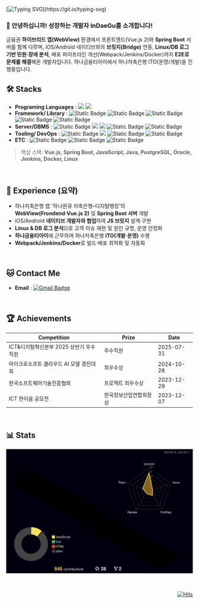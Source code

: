 [![Typing SVG](https://readme-typing-svg.demolab.com?font=Oswald&weight=600&size=60&duration=2500&pause=3000&color=499CEB&center=true&vCenter=true&width=1000&height=120&lines=Welcome+to+Indaegu's+Github!!)](https://git.io/typing-svg)

<!--  <img src="https://capsule-render.vercel.app/api?type=waving&color=auto&height=200&section=header&text=Welcome%20to%20Indaegu's%20Github!&fontSize=50" />
 -->


### 🙇 안녕하십니까! 성장하는 개발자 InDaeGu를 소개합니다!
금융권 **하이브리드 앱(WebView)** 환경에서 프론트엔드(Vue.js 2)와 **Spring Boot** 서버를 함께 다루며, iOS/Android 네이티브와의 **브릿지(Bridge)** 연동, **Linux/DB 로그 기반 민원·장애 분석**, 배포 파이프라인 개선(Webpack/Jenkins/Docker)까지 **E2E로 문제를 해결**해온 개발자입니다. 하나금융티아이에서 하나저축은행 ITO(운영/개발)을 진행중입니다.

## 🛠️ Stacks
- **Programing Languages** : <img src="https://img.shields.io/badge/Java-007396?style=flat-square&logo=Java&logoColor=white"/> <img src="https://img.shields.io/badge/JavaScript-F7DF1E?style=flat-square&logo=JavaScript&logoColor=white"/>
- **Framework/ Library** : <img alt="Static Badge" src="https://img.shields.io/badge/Vue.js-4FC08D?logo=Vue.js&logoColor=white">
 <img alt="Static Badge" src="https://img.shields.io/badge/SpringBoot-6DB33F?style=flat-square&logo=SpringBoot&logoColor=white"> <img alt="Static Badge" src="https://img.shields.io/badge/Node.js-339933?style=flat-square&logo=Node.js&logoColor=white"> <img alt="Static Badge" src="https://img.shields.io/badge/Express-000000?style=flat-square&logo=Express&logoColor=white"> <img alt="Static Badge" src="https://img.shields.io/badge/React-61DAFB?style=flat-square&logo=React&logoColor=white"> 
- **Server/DBMS** : <img alt="Static Badge" src="https://img.shields.io/badge/Postgresql-4169E1?logo=Postgresql&logoColor=white">
 <img src="https://img.shields.io/badge/ORACLE-F80000?style=flat-square&logo=oracle&logoColor=white"/> <img src="https://img.shields.io/badge/MySQL-4479A1?style=flat-square&logo=MySQL&logoColor=white"/> <img alt="Static Badge" src="https://img.shields.io/badge/amazonEC2-FF9900?style=flat-square&logo=amazonEC2&logoColor=white"> <img alt="Static Badge" src="https://img.shields.io/badge/amazonRDS-527FFF?style=flat-square&logo=amazonRDS&logoColor=white">
- **Tooling/ DevOps** : <img alt="Static Badge" src="https://img.shields.io/badge/Eclipse-%232C2255?logo=eclipseide">  <img src="https://img.shields.io/badge/GitHub-181717?style=flat-square&logo=GitHub&logoColor=white"/> <img alt="Static Badge" src="https://img.shields.io/badge/GitLab-FC6D26?style=flat-square&logo=GitLab&logoColor=white"> <img alt="Static Badge" src="https://img.shields.io/badge/Figma-F24E1E?style=flat-square&logo=Figma&logoColor=white">
- **ETC** : <img alt="Static Badge" src="https://img.shields.io/badge/Teams-%236264A7?logo=microsoftteams">
 <img alt="Static Badge" src="https://img.shields.io/badge/Notion-000000?style=flat-square&logo=Notion&logoColor=white"> <img alt="Static Badge" src="https://img.shields.io/badge/Slack-4A154B?style=flat-square&logo=Slack&logoColor=white">
 
> 핵심 스택: **Vue.js, Spring Boot, JavaScript, Java, PostgreSQL, Oracle, Jenkins, Docker, Linux**
<br>

## 💼 Experience (요약)

- 하나저축은행 앱 '하나원큐 저축은행–디지털뱅킹'의 **WebView(Frondend·Vue.js 2)** 및 **Spring Boot 서버** 개발
- iOS/Android **네이티브 개발자와 협업**하여 **JS 브릿지** 설계·구현
- **Linux & DB 로그 분석**으로 고객 이슈 재현 및 원인 규명, 운영 안정화
- **하나금융티아이**에 근무하며 하나저축은행 **ITO(개발·운영)** 수행
- **Webpack/Jenkins/Docker**로 빌드·배포 최적화 및 자동화

<br>

## 🐱 Contact Me

- **Email** :  [![Gmail Badge](https://img.shields.io/badge/Gmail-D14836?style=flat&logo=Gmail&logoColor=white)](mailto:hys1693359@gmail.com)
<br>

## 🏆 Achievements
|Competition|Prize|Date|
|------|---|---|
|ICT&디지털혁신본부 2025 상반기 우수직원|우수직원|2025-07-31|
|마이크로소프트 클라우드 AI 모델 경진대회|최우수상|2024-10-28|
|한국소프트웨어기술진흥협회|프로젝트 최우수상|2023-12-29|
|ICT 한이음 공모전|한국정보산업연합회장상|2023-12-07|
<br>

## 📊 Stats
![](./profile-3d-contrib/profile-night-rainbow.svg)

<br>

<div align="right"> 

[![Hits](https://hits.seeyoufarm.com/api/count/incr/badge.svg?url=https%3A%2F%2Fgithub.com%2Findaegu%2Fhit-counter&count_bg=%2379C83D&title_bg=%23555555&icon=postwoman.svg&icon_color=%23E7E7E7&title=Visits%28today%2Ftotal%29&edge_flat=false)](https://hits.seeyoufarm.com)

</div>


